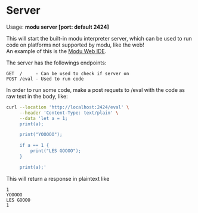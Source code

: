 # Server
Usage: **modu server [port: default 2424]**

This will start the built-in modu interpreter server, which can be used to run code on platforms not supported by modu, like the web! \
An example of this is the [Modu Web IDE](../ide).

The server has the followings endpoints:
```
GET  /     - Can be used to check if server on
POST /eval - Used to run code
```

In order to run some code, make a post requets to /eval with the code as raw text in the body, like:
```bash
curl --location 'http://localhost:2424/eval' \
     --header 'Content-Type: text/plain' \
     --data 'let a = 1;
     print(a);

     print("YOOOOO");

     if a == 1 {
         print("LES GOOOO");
     }

     print(a);'
```

This will return a response in plaintext like

```
1
YOOOOO
LES GOOOO
1

```